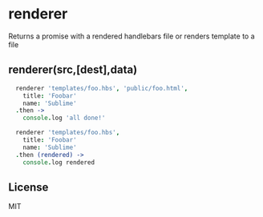 renderer
========
Returns a promise with a rendered handlebars file or renders template to a file

## renderer(src,[dest],data)

```coffeescript
  renderer 'templates/foo.hbs', 'public/foo.html',
    title: 'Foobar'
    name: 'Sublime'
  .then ->
    console.log 'all done!'
```

```coffeescript
  renderer 'templates/foo.hbs',
    title: 'Foobar'
    name: 'Sublime'
  .then (rendered) ->
    console.log rendered
```

## License
MIT
